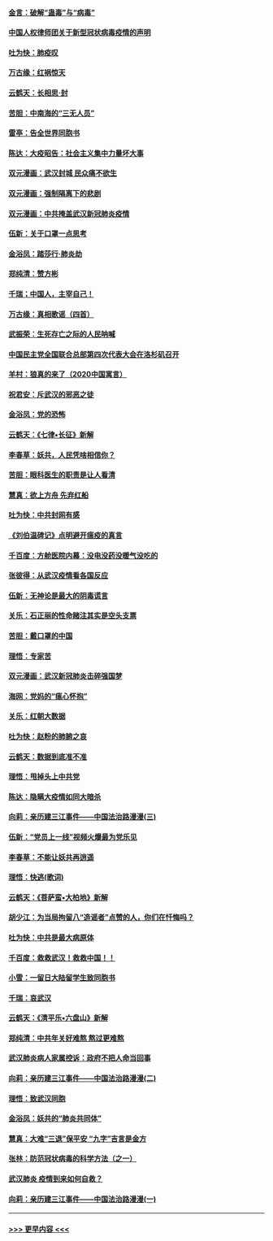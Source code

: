 #### [金言：破解“蛊毒”与“病毒”](../pages/nsc993/n11864103.md?t=02130755) 
#### [中国人权律师团关于新型冠状病毒疫情的声明](../pages/nsc993/n11864249.md?t=02130755) 
#### [吐为快：肺疫叹](../pages/nsc993/n11864027.md?t=02130755) 
#### [万古缘：红祸惊天](../pages/nsc993/n11864079.md?t=02130755) 
#### [云鹤天：长相思‧封](../pages/nsc993/n11864006.md?t=02130755) 
#### [苦胆：中南海的“三无人员”](../pages/nsc993/n11862997.md?t=02130755) 
#### [雷亭：告全世界同胞书](../pages/nsc993/n11862572.md?t=02130755) 
#### [陈达：大疫昭告：社会主义集中力量坏大事](../pages/nsc993/n11859419.md?t=02130755) 
#### [双元漫画：武汉封城 民众痛不欲生](../pages/nsc993/n11859287.md?t=02130755) 
#### [双元漫画：强制隔离下的悲剧](../pages/nsc993/n11859244.md?t=02130755) 
#### [双元漫画：中共掩盖武汉新冠肺炎疫情](../pages/nsc993/n11858249.md?t=02130755) 
#### [伍新：关于口罩一点思考](../pages/nsc993/n11859195.md?t=02130755) 
#### [金浴凤：踏莎行‧肺炎劫](../pages/nsc993/n11858227.md?t=02130755) 
#### [郑纯清：赞方彬](../pages/nsc993/n11856803.md?t=02130755) 
#### [千瑞；中国人，主宰自己！](../pages/nsc993/n11856793.md?t=02130755) 
#### [万古缘：真相歌谣（四首）](../pages/nsc993/n11856263.md?t=02130755) 
#### [武振荣：生死存亡之际的人民呐喊](../pages/nsc993/n11856256.md?t=02130755) 
#### [中国民主党全国联合总部第四次代表大会在洛杉矶召开](../pages/nsc993/n11856344.md?t=02130755) 
#### [羊村：狼真的来了（2020中国寓言）](../pages/nsc993/n11856229.md?t=02130755) 
#### [祝君安：斥武汉的邪恶之徒](../pages/nsc993/n11855861.md?t=02130755) 
#### [金浴凤：党的恐怖](../pages/nsc993/n11855849.md?t=02130755) 
#### [云鹤天：《七律▪长征》新解](../pages/nsc993/n11855479.md?t=02130755) 
#### [李春草：妖共，人民凭啥相信你？](../pages/nsc993/n11855196.md?t=02130755) 
#### [苦胆：眼科医生的职责是让人看清](../pages/nsc993/n11853840.md?t=02130755) 
#### [慧真：欲上方舟 先弃红船](../pages/nsc993/n11853483.md?t=02130755) 
#### [吐为快：中共封网有感](../pages/nsc993/n11852575.md?t=02130755) 
#### [《刘伯温碑记》点明避开瘟疫的真言](../pages/nsc993/n11852128.md?t=02130755) 
#### [千百度：方舱医院内幕：没电没药没暖气没吃的](../pages/nsc993/n11850211.md?t=02130755) 
#### [张彼得：从武汉疫情看各国反应](../pages/nsc993/n11850102.md?t=02130755) 
#### [伍新：无神论是最大的阴毒谎言](../pages/nsc993/n11846129.md?t=02130755) 
#### [关乐：石正丽的性命赌注其实是空头支票](../pages/nsc993/n11846109.md?t=02130755) 
#### [苦胆：戴口罩的中国](../pages/nsc993/n11845576.md?t=02130755) 
#### [理悟：专家苦](../pages/nsc993/n11845564.md?t=02130755) 
#### [双元漫画：武汉新冠肺炎击碎强国梦](../pages/nsc993/n11843320.md?t=02130755) 
#### [海网：党妈的“瘟心怀抱”](../pages/nsc993/n11840740.md?t=02130755) 
#### [关乐：红朝大数据](../pages/nsc993/n11840675.md?t=02130755) 
#### [吐为快：赵粉的肺腑之哀](../pages/nsc993/n11840618.md?t=02130755) 
#### [云鹤天：数据到底准不准](../pages/nsc993/n11840325.md?t=02130755) 
#### [理悟：甩掉头上中共党](../pages/nsc993/n11838826.md?t=02130755) 
#### [陈达：隐瞒大疫情如同大暗杀](../pages/nsc993/n11838771.md?t=02130755) 
#### [向莉：亲历建三江事件——中国法治路漫漫(三)](../pages/nsc993/n11831825.md?t=02130755) 
#### [伍新：“党员上一线”视频火爆最为党乐见](../pages/nsc993/n11838200.md?t=02130755) 
#### [李春草：不能让妖共再逍遥](../pages/nsc993/n11838102.md?t=02130755) 
#### [理悟：快逃(歌词)](../pages/nsc993/n11838083.md?t=02130755) 
#### [云鹤天：《菩萨蛮▪大柏地》新解](../pages/nsc993/n11838059.md?t=02130755) 
#### [胡少江：为当局拘留八“造谣者”点赞的人，你们在忏悔吗？](../pages/nsc993/n11836801.md?t=02130755) 
#### [吐为快：中共是最大病原体](../pages/nsc993/n11836748.md?t=02130755) 
#### [千百度：救救武汉！救救中国！！](../pages/nsc993/n11836145.md?t=02130755) 
#### [小雪：一留日大陆留学生致同胞书](../pages/nsc993/n11834624.md?t=02130755) 
#### [千瑞：哀武汉](../pages/nsc993/n11833647.md?t=02130755) 
#### [云鹤天：《清平乐▪六盘山》新解](../pages/nsc993/n11833611.md?t=02130755) 
#### [郑纯清：中共年关好难熬 熬过更难熬](../pages/nsc993/n11833489.md?t=02130755) 
#### [武汉肺炎病人家属控诉：政府不把人命当回事](../pages/nsc993/n11833205.md?t=02130755) 
#### [向莉：亲历建三江事件——中国法治路漫漫(二)](../pages/nsc993/n11829102.md?t=02130755) 
#### [理悟：致武汉同胞](../pages/nsc993/n11831522.md?t=02130755) 
#### [金浴凤：妖共的“肺炎共同体”](../pages/nsc993/n11829448.md?t=02130755) 
#### [慧真：大难“三退”保平安 “九字”吉言是金方](../pages/nsc993/n11829501.md?t=02130755) 
#### [张林：防范冠状病毒的科学方法（之一）](../pages/nsc993/n11828618.md?t=02130755) 
#### [武汉肺炎 疫情到来如何自救？](../pages/nsc993/n11827632.md?t=02130755) 
#### [向莉：亲历建三江事件——中国法治路漫漫(一)](../pages/nsc993/n11827190.md?t=02130755) 

----
#### [ >>> 更早内容 <<< ](../indexes/nsc993-earlier.md)
